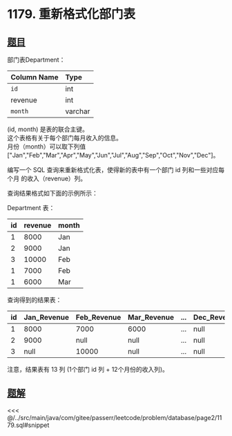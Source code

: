 # 1179. 重新格式化部门表
## [题目](https://leetcode.cn/problems/reformat-department-table/)
部门表Department：

| Column Name | Type    |
|:------------|:--------|
| `id`        | int     |
| revenue     | int     |
| `month`     | varchar |

(id, month) 是表的联合主键。  
这个表格有关于每个部门每月收入的信息。  
月份（month）可以取下列值 ["Jan","Feb","Mar","Apr","May","Jun","Jul","Aug","Sep","Oct","Nov","Dec"]。


编写一个 SQL 查询来重新格式化表，使得新的表中有一个部门 id 列和一些对应每个月 的收入（revenue）列。

查询结果格式如下面的示例所示：

Department 表：

| id  | revenue | month |
|:----|:--------|:------|
| 1   | 8000    | Jan   |
| 2   | 9000    | Jan   |
| 3   | 10000   | Feb   |
| 1   | 7000    | Feb   |
| 1   | 6000    | Mar   |

查询得到的结果表：

| id  | Jan_Revenue | Feb_Revenue | Mar_Revenue | ... | Dec_Revenue |
|:----|:------------|:------------|:------------|:----|:------------|
| 1   | 8000        | 7000        | 6000        | ... | null        |
| 2   | 9000        | null        | null        | ... | null        |
| 3   | null        | 10000       | null        | ... | null        |

注意，结果表有 13 列 (1个部门 id 列 + 12个月份的收入列)。

## [题解](https://github.com/PasseRR/JavaLeetCode/blob/master/src/main/java/com/gitee/passerr/leetcode/problem/database/page2/1179.sql)

<<< @/../src/main/java/com/gitee/passerr/leetcode/problem/database/page2/1179.sql#snippet
